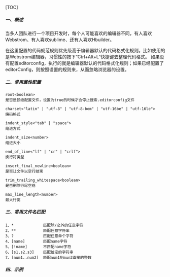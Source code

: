 [TOC]
##### 一、概述
当多人团队进行一个项目开发时，每个人可能喜欢的编辑器不同，有人喜欢Webstrom、有人喜欢sublime、还有人喜欢Hbuilder。

在这里配置的代码规范规则优先级高于编辑器默认的代码格式化规则。比如使用的是Webstrom编辑器，习惯性的按下“Ctrl+Alt+L”快捷键去整理代码格式。
如果没有配置editorconfig，执行的就是编辑器默认的代码格式化规则；如果已经配置了editorConfig，则按照设置的规则来，从而忽略浏览器的设置。

##### 二、常用属性配置
``` properties
root<boolean>
是否是顶级配置文件，设置为true的时候才会停止搜索.editorconfig文件

charset<"latin" | "utf-8" | "utf-8-bom" | "utf-16be" | "utf-16le">
编码格式

indent_style<"tab" | "space">
缩进方式

indent_size<number>
缩进大小

end_of_line<"lf" | "cr" | "crlf">
换行符类型

insert_final_newline<boolean>
是否让文件以空行结束

trim_trailing_whitespace<boolean>
是否删除行尾空格

max_line_length<number>
最大行宽
```

##### 三、常用文件名匹配
``` properties
1、*             匹配除/之外的任意字符            
2、**            匹配任意字符串            
3、?             匹配任意单个字符            
4、[name]        匹配name字符            
5、[!name]       不匹配name字符            
6、[s1,s2,s3]    匹配给定的字符串            
7、[num1..num2]  匹配num1到mun2直接的整数
```

##### 四、示例




